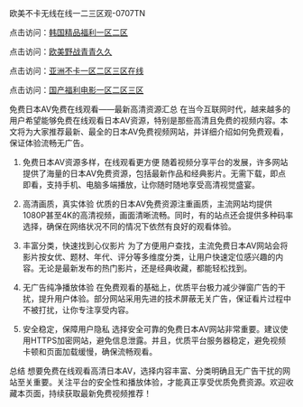 欧美不卡无线在线一二三区观-0707TN

点击访问：<a href="https://bered.pages.dev/">韩国精品福利一区二区</a>

点击访问：<a href="https://vassv.pages.dev/">欧美野战青青久久</a>

点击访问：<a href="https://gfd-5xg.pages.dev/">亚洲不卡一区二区三区在线</a>

点击访问：<a href="https://cfad.pages.dev/">国产福利电影一区二区三区</a>

免费日本AV免费在线观看——最新高清资源汇总
在当今互联网时代，越来越多的用户希望能够免费在线观看日本AV资源，特别是那些高清且免费的视频内容。本文将为大家推荐最新、最全的日本AV免费视频网站，并详细介绍如何免费观看，保证体验流畅无广告。

1. 免费日本AV资源多样，在线观看更方便
随着视频分享平台的发展，许多网站提供了海量的日本AV免费资源，包括最新作品和经典影片。无需下载，即点即看，支持手机、电脑多端播放，让你随时随地享受高清视觉盛宴。

2. 高清画质，真实体验
优质的日本AV免费资源注重画质，主流网站均提供1080P甚至4K的高清视频，画面清晰流畅。同时，有的站点还会提供多种码率选择，确保在网络状况不同的情况下依然有良好的观看体验。

3. 丰富分类，快速找到心仪影片
为了方便用户查找，主流免费日本AV网站会将影片按女优、题材、年代、评分等多维度分类，让用户快速定位感兴趣的内容。无论是最新发布的热门影片，还是经典收藏，都能轻松找到。

4. 无广告纯净播放体验
在免费观看的基础上，优质平台极力减少弹窗广告的干扰，提升用户体验。部分网站采用先进的技术屏蔽无关广告，保证看片过程中不被打扰，让你专注享受内容。

5. 安全稳定，保障用户隐私
选择安全可靠的免费日本AV网站非常重要。建议使用HTTPS加密网站，避免信息泄露。并且，优质平台服务器稳定，避免视频卡顿和页面加载缓慢，确保流畅观看。

总结
想要免费在线观看高清日本AV，选择内容丰富、分类明确且无广告干扰的网站至关重要。关注平台的安全性和播放体验，才能真正享受优质免费资源。欢迎收藏本页面，持续获取最新免费视频推荐！

<span style="display:none;">[Canonical link] ( https://github.com/dth2611/44444 ）</span>

